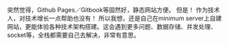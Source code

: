 突然觉得，Github Pages／Gitbook等固然好，静态网站方便。
但是！
作为技术人，对技术增长一点帮助也没有！
所以我想，还是自己在minimum server上自建网站，更能体验各种技术架构搭建。这会遇到更多问题、数据存储、并发处理、socket等，全栈都需要自己去解决，非常有意思。